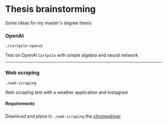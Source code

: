 # Thesis brainstorming
Some ideas for my master's degree thesis

### OpenAI
`./cartpole-openai`

Test on OpenAI `Cartpole` with simple algebra and neural network

---
### Web scraping
`./web-scraping`

Web scraping test with a weather application and Instagram

##### Requirements
Download and place in `./web-scraping` the [chromedriver](https://sites.google.com/a/chromium.org/chromedriver/home)

